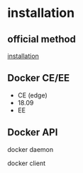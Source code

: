 # installation



## official method

[installation](https://docs.docker.com/engine/installation/)


## Docker CE/EE

 - CE (edge)
  - 18.09
 - EE


## Docker API

docker daemon

docker client
